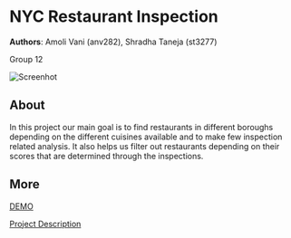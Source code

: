 # NYC Restaurant Inspection
**Authors**: Amoli Vani (anv282), Shradha Taneja (st3277)

Group 12 

![Screenhot](screenshot.jpg)

## About
In this project our main goal is to find restaurants in different boroughs depending on the different cuisines available and to make few inspection related analysis. It also helps us filter out restaurants depending on their scores that are determined through the inspections.

## More
[DEMO](https://github.com/NYU-VIS-FALL2018/storytelling-group-12/)

[Project Description](project.pdf)
